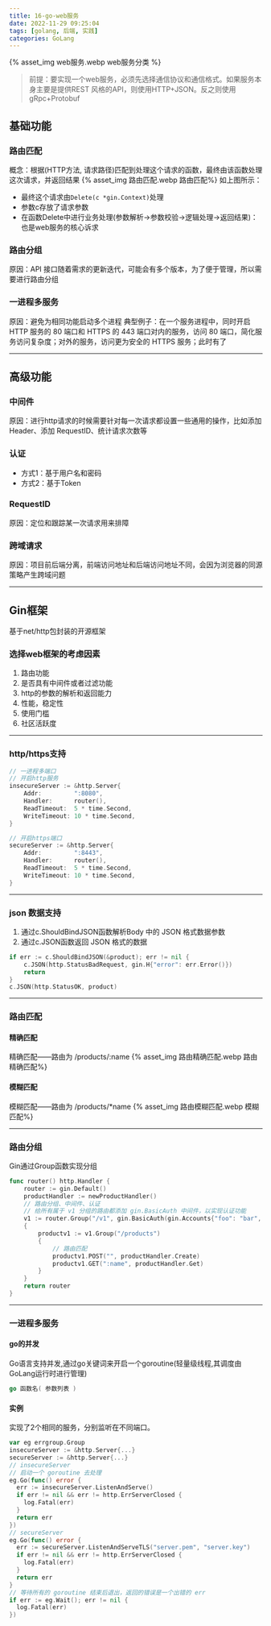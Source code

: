 ```yaml
---
title: 16-go-web服务
date: 2022-11-29 09:25:04
tags: [golang, 后端, 实践]
categories: GoLang
---
```


{% asset_img web服务.webp web服务分类 %}
> 前提：要实现一个web服务，必须先选择通信协议和通信格式。如果服务本身主要是提供REST 风格的API，则使用HTTP+JSON。反之则使用gRpc+Protobuf
## 基础功能
### 路由匹配
概念：根据(HTTP方法, 请求路径)匹配到处理这个请求的函数，最终由该函数处理这次请求，并返回结果
{% asset_img 路由匹配.webp 路由匹配%}
如上图所示：
-   最终这个请求由`Delete(c *gin.Context)`处理
-   参数c存放了请求参数
-   在函数Delete中进行业务处理(参数解析->参数校验->逻辑处理->返回结果)：也是web服务的核心诉求

### 路由分组
原因：API 接口随着需求的更新迭代，可能会有多个版本，为了便于管理，所以需要进行路由分组
### 一进程多服务
原因：避免为相同功能启动多个进程
典型例子：在一个服务进程中，同时开启 HTTP 服务的 80 端口和 HTTPS 的 443 端口对内的服务，访问 80 端口，简化服务访问复杂度；对外的服务，访问更为安全的 HTTPS 服务；此时有了

---
## 高级功能
### 中间件
原因：进行http请求的时候需要针对每一次请求都设置一些通用的操作，比如添加 Header、添加 RequestID、统计请求次数等
### 认证
- 方式1：基于用户名和密码
- 方式2：基于Token
### RequestID
原因：定位和跟踪某一次请求用来排障
### 跨域请求

原因：项目前后端分离，前端访问地址和后端访问地址不同，会因为浏览器的同源策略产生跨域问题

---
## Gin框架
基于net/http包封装的开源框架
### 选择web框架的考虑因素
1.  路由功能
2.  是否具有中间件或者过滤功能
3.  http的参数的解析和返回能力
4.  性能，稳定性
5.  使用门槛
6.  社区活跃度

---

### http/https支持
```go
// 一进程多端口
// 开启http服务
insecureServer := &http.Server{
    Addr:         ":8080",
    Handler:      router(),
    ReadTimeout:  5 * time.Second,
    WriteTimeout: 10 * time.Second,
}

// 开启https端口
secureServer := &http.Server{
    Addr:         ":8443",
    Handler:      router(),
    ReadTimeout:  5 * time.Second,
    WriteTimeout: 10 * time.Second,
}
```
----

### json 数据支持
1. 通过c.ShouldBindJSON函数解析Body 中的 JSON 格式数据参数
2. 通过c.JSON函数返回 JSON 格式的数据
```go
if err := c.ShouldBindJSON(&product); err != nil {
    c.JSON(http.StatusBadRequest, gin.H{"error": err.Error()})
    return
}
c.JSON(http.StatusOK, product)
```
---

### 路由匹配
#### 精确匹配
精确匹配——路由为 /products/:name
{% asset_img 路由精确匹配.webp 路由精确匹配%}
#### 模糊匹配
模糊匹配——路由为 /products/*name
{% asset_img 路由模糊匹配.webp 模糊匹配%}

---

### 路由分组
Gin通过Group函数实现分组
```go
func router() http.Handler {
    router := gin.Default()
    productHandler := newProductHandler()
    // 路由分组、中间件、认证
    // 给所有属于 v1 分组的路由都添加 gin.BasicAuth 中间件，以实现认证功能
    v1 := router.Group("/v1", gin.BasicAuth(gin.Accounts{"foo": "bar", "colin": "colin404"}))
    {
        productv1 := v1.Group("/products")
        {
            // 路由匹配
            productv1.POST("", productHandler.Create)
            productv1.GET(":name", productHandler.Get)
        }
    }
    return router
}
```
---

### 一进程多服务
#### go的并发

Go语言支持并发,通过go关键词来开启一个goroutine(轻量级线程,其调度由GoLang运行时进行管理)
```go
go 函数名( 参数列表 )
```

#### 实例
实现了2个相同的服务，分别监听在不同端口。
```go
var eg errgroup.Group
insecureServer := &http.Server{...}
secureServer := &http.Server{...}
// insecureServer
// 启动一个 goroutine 去处理
eg.Go(func() error {
  err := insecureServer.ListenAndServe()
  if err != nil && err != http.ErrServerClosed {
    log.Fatal(err)
  }
  return err
})
// secureServer
eg.Go(func() error {
  err := secureServer.ListenAndServeTLS("server.pem", "server.key")
  if err != nil && err != http.ErrServerClosed {
    log.Fatal(err)
  }
  return err
}
// 等待所有的 goroutine 结束后退出，返回的错误是一个出错的 err
if err := eg.Wait(); err != nil {
  log.Fatal(err)
})
```